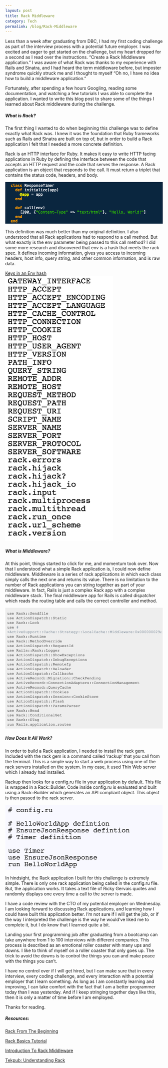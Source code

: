 ```yaml
---
layout: post
title: Rack Middleware
category: Tech
permalink: /blog/Rack-Middleware
---
```


Less than a week after graduating from DBC, I had my first coding challenge as part of the interview process with a potential future employer. I was excited and eager to get started on the challenge, but my heart dropped for a second as I read over the instructions. “Create a Rack Middleware application.” I was aware of what Rack was thanks to my experience with Rails and Sinatra, and I had heard the term middleware before, but imposter syndrome quickly struck me and I thought to myself “Oh no, I have no idea how to build a middleware application.”

<p>Fortunately, after spending a few hours Googling, reading some documentation, and watching a few tutorials I was able to complete the application. I wanted to write this blog post to share some of the things I learned about Rack middleware during the challenge. </p>

<h5>What is Rack?</h5>

<p>The first thing I wanted to do when beginning this challenge was to define exactly what Rack was. I knew it was the foundation that Ruby frameworks such as Rails and Sinatra are built on top of, but in order to build a Rack application I felt that I needed a more concrete definition.</p>

<p>Rack is an HTTP interface for Ruby. It makes it easy to write HTTP facing applications in Ruby by defining the interface between the code that accepts an HTTP request and the code that serves the response. A Rack application is an object that responds to the call. It must return a triplet that contains the status code, headers, and body.</p>

 <a href="/img/rack_object.png"><img src="/img/rack_object.png"></a>

<p>This definition was much better than my original definition. I also understood that all Rack applications had to respond to a call method. But what exactly is the env parameter being passed to this call method? I did some more research and discovered that env is a hash that meets the rack spec. It defines incoming information, gives you access to incoming headers, host info, query string, and other common information, and is raw data.</p>


 <a href="/img/env_hash.png">Keys in an Env hash<br><img src="/img/env_hash.png"></a>

<h5>What is Middleware?</h5>

<p>At this point, things started to click for me, and momentum took over. Now that I understood what a simple Rack application is, I could now define middleware. Middleware is a series of rack applications in which each class simply calls the next one and returns its value.  There is no limitation to the number of Rack applications you can string together as part of your middleware. In fact, Rails is just a complex Rack app with a  complex middleware stack. The final middleware app for Rails is called dispatcher which reads the routing table and calls the correct controller and method.</p>

 <a href="/img/rails_middleware.png"><img src="/img/rails_middleware.png"></a>

<h5>How Does It All Work?</h5>

<p>In order to build a Rack application, I needed to install the rack gem. Included with the rack gem is a command called ‘rackup’ that you call from the terminal. This is a simple way to start a web process using one of the rack servers installed on the system. In my case, it used Thin Web server which I already had installed.</p>

<p>Rackup then looks for a config.ru file in your application by default. This file is wrapped in a Rack::Builder. Code inside config.ru is evaluated and built using a Rack::Builder which generates an API compliant object. This object is then passed to the rack server.</p>

<a href="/img/configru.png"><img src="/img/configru.png"></a>

<p>In hindsight, the Rack application I built for this challenge is extremely simple. There is only one rack application being called in the config.ru file. But, the application works. It takes a text file of Ricky Gervais quotes and randomly displays one every time a call to the server is made.</p>

<p>I have a code review with the CTO of my potential employer on Wednesday.  I am looking forward to discussing Rack applications, and learning how I could have built this application better. I’m not sure if I will get the job, or if the way I interpreted the challenge is the way he would’ve liked me to complete it, but I do know that I learned quite a bit. </p>

 <p>Landing your first programming job after graduating from a bootcamp can take anywhere from 1 to 100 interviews with different companies. This process is described as an emotional roller coaster with many ups and downs. I like to think of myself on a roller coaster that only goes up. The trick to avoid the downs is to control the things you can and make peace with the things you  can’t. </p>

 <p>I have no control over if I will get hired, but I can make sure that in every interview, every coding challenge, and every interaction with a potential employer that I learn something. As long as I am constantly learning and improving, I can take comfort with the fact that I am  a better programmer today than I was yesterday. And if I keep stringing together days like this, then it is only a matter of time before I am employed.</p>

<p>Thanks for reading.</p>

<h5>Resources:</h5>

<a href="http://hawkins.io/2012/07/rack_from_the_beginning/">Rack From The Beginning</a>

<p><a href="https://www.youtube.com/watch?v=BtfI-MiVUoQ">Rack Basics Tutorial</a></p>

<p><a href="https://www.amberbit.com/blog/2011/07/13/introduction-to-rack-middleware/">Introduction To Rack Middleware</a></p>

<a href="https://www.youtube.com/watch?v=iJ-ZsWtHTIg">Tekpub: Understanding Rack</a>
